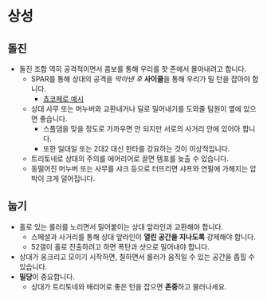 # 상성

## 돌진

- 돌진 조합 역히 공격적이면서 콤보를 통해 우리를 핫 존에서 몰아내려고 합니다.
  - SPAR를 통해 상대의 공격을 _막아낸 후_ **사이클**을 통해 우리가 밀 턴을 잡아야 합니다.
    - [쵸코페로 예시](https://drive.google.com/file/d/11qxAFBqpBZC8EDFleKodr4JWNk5DBWOB/view?usp=drive_link)
  - 상대 사무 또는 머누버와 교환내거나 딜로 밀어내기를 도와줄 팀원이 옆에 있으면 좋습니다.
    - 스플댐을 맞을 정도로 가까우면 안 되지만 서로의 사거리 안에 있어아 합니다.
    - 또한 일대일 또는 2대2 대신 한타를 강요하는 것이 이상적입니다.
  - 트리토네로 상대의 주의를 에어리어로 끌면 템포를 늦출 수 있습니다.
  - 동떨어진 머누버 또는 사무를 샤크 등으로 터뜨리면 샤프와 연필에 가해지는 압박이 크게 덜어집니다.

## 눕기

- 홀로 있는 롤러를 노리면서 밀어붙이는 상대 앞라인과 교환해야 합니다.
  - 스페셜과 사거리를 통해 상대 앞라인이 **열린 공간을 지나도록** 강제해야 합니다.
  - 52갤이 홀로 진출하려고 하면 폭탄과 샷으로 밀어내야 합니다.
- 상대가 웅크리고 모이기 시작하면, 칠하면서 롤러가 움직일 수 있는 공간을 좁힐 수 있습니다.
- **밀당**이 중요합니다.
  - 상대가 트리토네와 배리어로 좋은 턴을 잡으면 **존중**하고 물러나세요.
